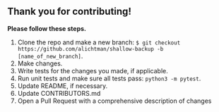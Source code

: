 ## Thank you for contributing!

**Please follow these steps.**

1. Clone the repo and make a new branch: `$ git checkout https://github.com/alichtman/shallow-backup -b [name_of_new_branch]`.
2. Make changes.
3. Write tests for the changes you made, if applicable.
3. Run unit tests and make sure all tests pass: `python3 -m pytest`.
4. Update README, if necessary.
5. Update CONTRIBUTORS.md
6. Open a Pull Request with a comprehensive description of changes

